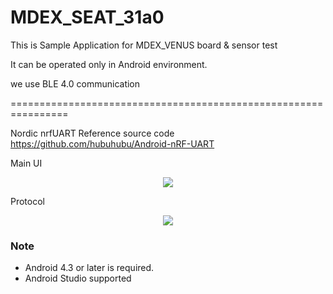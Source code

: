 # MDEX_SEAT_31a0

This is Sample Application for MDEX_VENUS board & sensor test

It can be operated only in Android environment.

we use BLE 4.0 communication

================================================================

Nordic nrfUART Reference source code 
https://github.com/hubuhubu/Android-nRF-UART

Main UI 
<div align = "center">
<img src="https://github.com/Marveldex/MDEX_SEAT_31a0/blob/master/Image/UI.png" />
</div>


Protocol
<div align = "center">
<img src="https://github.com/Marveldex/MDEX_SEAT_31a0/blob/master/Image/protocol.png" />
</div>



### Note
- Android 4.3 or later is required.
- Android Studio supported 
